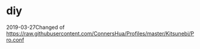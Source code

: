 # diy
2019-03-27Changed of https://raw.githubusercontent.com/ConnersHua/Profiles/master/Kitsunebi/Pro.conf
